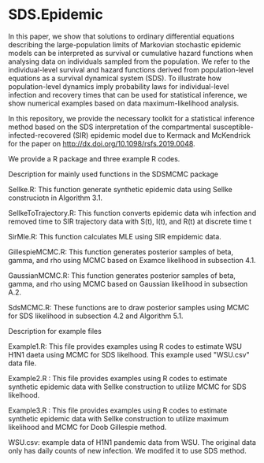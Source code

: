 # SDS.Epidemic
In this paper, we show that solutions to ordinary differential equations describing the large-population limits of Markovian stochastic epidemic models can be interpreted as survival or cumulative hazard functions when analysing data on individuals sampled from the population. We refer to the individual-level survival and hazard functions derived from population-level equations as a survival dynamical system (SDS). To illustrate how population-level dynamics imply probability laws for individual-level infection and recovery times that can be used for statistical inference, we show numerical examples based on 
data maximum-likelihood analysis. 

In this repository, we provide the necessary toolkit for a statistical inference method based on the SDS interpretation of the compartmental susceptible-infected-recovered (SIR) epidemic model due to Kermack and McKendrick for the paper on http://dx.doi.org/10.1098/rsfs.2019.0048.

We provide a R package and three example R codes.

Description for mainly used functions in the SDSMCMC package  

Sellke.R:  This function generate synthetic epidemic data using Sellke construciotn  in Algorithm 3.1. 

SellkeToTrajectory.R:  This function converts epidemic data wih infection and removed time to SIR trajectory data with S(t), I(t), and R(t) at discrete time t

SirMle.R: This function calculates MLE using SIR empidemic data.

GillespieMCMC.R: This function generates posterior samples of beta, gamma, and rho using MCMC based on Examce likelihood in subsection 4.1.

GaussianMCMC.R: This function generates posterior samples of beta, gamma, and rho using MCMC based on Gaussian likelihood in subsection A.2.

SdsMCMC.R: These functions are to draw posterior samples using MCMC for SDS likelihood in subsection 4.2 and Algorithm 5.1.


Description for example files 

Example1.R: This file provides examples using R codes to estimate WSU H1N1 daeta using MCMC for SDS likelhood. This example used "WSU.csv" data file. 

Example2.R : This file provides examples using R codes to estimate synthetic epidemic data with Sellke construction to utilize MCMC for SDS likelhood.

Example3.R : This file provides examples using R codes to estimate synthetic epidemic data with Sellke construction to utilize maximum likelihood and MCMC for Doob Gillespie method. 

WSU.csv: example data of H1N1 pandemic data from WSU. The original data only has daily counts of new infection. We modifed it to use SDS method. 
